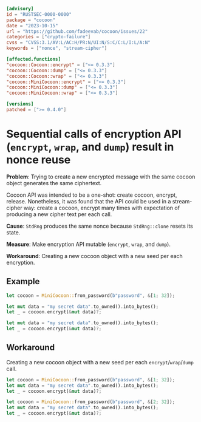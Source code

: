 ```toml
[advisory]
id = "RUSTSEC-0000-0000"
package = "cocoon"
date = "2023-10-15"
url = "https://github.com/fadeevab/cocoon/issues/22"
categories = ["crypto-failure"]
cvss = "CVSS:3.1/AV:L/AC:H/PR:N/UI:N/S:C/C:L/I:L/A:N"
keywords = ["nonce", "stream-cipher"]

[affected.functions]
"cocoon::Cocoon::encrypt" = ["<= 0.3.3"]
"cocoon::Cocoon::dump" = ["<= 0.3.3"]
"cocoon::Cocoon::wrap" = ["<= 0.3.3"]
"cocoon::MiniCocoon::encrypt" = ["<= 0.3.3"]
"cocoon::MiniCocoon::dump" = ["<= 0.3.3"]
"cocoon::MiniCocoon::wrap" = ["<= 0.3.3"]

[versions]
patched = [">= 0.4.0"]
```

# Sequential calls of encryption API (`encrypt`, `wrap`, and `dump`) result in nonce reuse

**Problem**: Trying to create a new encrypted message with the same cocoon object generates the same ciphertext.

Cocoon API was intended to be a one-shot: create cocoon, encrypt, release.
Nonetheless, it was found that the API could be used
in a stream-cipher way: create a cocoon, encrypt many times with
expectation of producing a new cipher text per each call.

**Cause**: `StdRng` produces the same nonce because `StdRng::clone` resets its state.

**Measure**: Make encryption API mutable (`encrypt`, `wrap`, and `dump`).

**Workaround**: Creating a new cocoon object with a new seed per each encryption.

## Example

```rust
let cocoon = MiniCocoon::from_password(b"password", &[1; 32]);

let mut data = "my secret data".to_owned().into_bytes();
let _ = cocoon.encrypt(&mut data)?;

let mut data = "my secret data".to_owned().into_bytes();
let _ = cocoon.encrypt(&mut data)?;
```

## Workaround

Creating a new cocoon object with a new seed per each `encrypt`/`wrap`/`dump` call.

```rust
let cocoon = MiniCocoon::from_password(b"password", &[1; 32]);
let mut data = "my secret data".to_owned().into_bytes();
let _ = cocoon.encrypt(&mut data)?;

let cocoon = MiniCocoon::from_password(b"password", &[2; 32]);
let mut data = "my secret data".to_owned().into_bytes();
let _ = cocoon.encrypt(&mut data)?;
```
